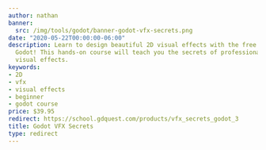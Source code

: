 ```yaml
---
author: nathan
banner:
  src: /img/tools/godot/banner-godot-vfx-secrets.png
date: "2020-05-22T00:00:00-06:00"
description: Learn to design beautiful 2D visual effects with the free game engine
  Godot! This hands-on course will teach you the secrets of professional and striking
  visual effects.
keywords:
- 2D
- vfx
- visual effects
- beginner
- godot course
price: $39.95
redirect: https://school.gdquest.com/products/vfx_secrets_godot_3
title: Godot VFX Secrets
type: redirect
---
```


